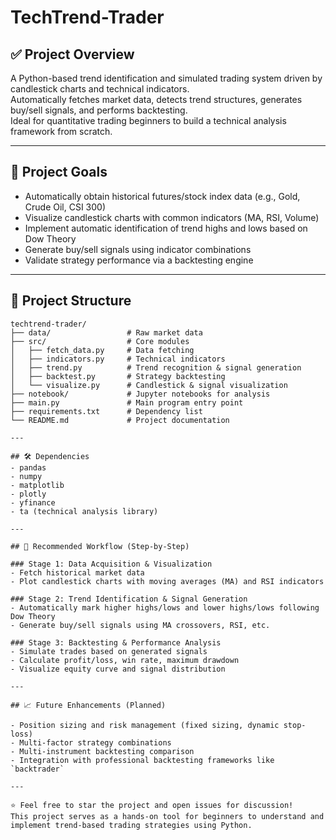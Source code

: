 # TechTrend-Trader

## ✅ Project Overview  
A Python-based trend identification and simulated trading system driven by candlestick charts and technical indicators.  
Automatically fetches market data, detects trend structures, generates buy/sell signals, and performs backtesting.  
Ideal for quantitative trading beginners to build a technical analysis framework from scratch.

---

## 📌 Project Goals  
- Automatically obtain historical futures/stock index data (e.g., Gold, Crude Oil, CSI 300)  
- Visualize candlestick charts with common indicators (MA, RSI, Volume)  
- Implement automatic identification of trend highs and lows based on Dow Theory  
- Generate buy/sell signals using indicator combinations  
- Validate strategy performance via a backtesting engine  

---

## 📂 Project Structure

```plaintext
techtrend-trader/
├── data/                 # Raw market data
├── src/                  # Core modules
│   ├── fetch_data.py     # Data fetching
│   ├── indicators.py     # Technical indicators
│   ├── trend.py          # Trend recognition & signal generation
│   ├── backtest.py       # Strategy backtesting
│   └── visualize.py      # Candlestick & signal visualization
├── notebook/             # Jupyter notebooks for analysis
├── main.py               # Main program entry point
├── requirements.txt      # Dependency list
└── README.md             # Project documentation

---

## 🛠️ Dependencies  
- pandas  
- numpy  
- matplotlib  
- plotly  
- yfinance  
- ta (technical analysis library)  

---

## 🚀 Recommended Workflow (Step-by-Step)

### Stage 1: Data Acquisition & Visualization  
- Fetch historical market data  
- Plot candlestick charts with moving averages (MA) and RSI indicators  

### Stage 2: Trend Identification & Signal Generation  
- Automatically mark higher highs/lows and lower highs/lows following Dow Theory  
- Generate buy/sell signals using MA crossovers, RSI, etc.

### Stage 3: Backtesting & Performance Analysis  
- Simulate trades based on generated signals  
- Calculate profit/loss, win rate, maximum drawdown  
- Visualize equity curve and signal distribution  

---

## 📈 Future Enhancements (Planned)

- Position sizing and risk management (fixed sizing, dynamic stop-loss)  
- Multi-factor strategy combinations  
- Multi-instrument backtesting comparison  
- Integration with professional backtesting frameworks like `backtrader`  

---

⭐ Feel free to star the project and open issues for discussion!  
This project serves as a hands-on tool for beginners to understand and implement trend-based trading strategies using Python.
